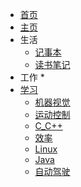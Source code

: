 <!-- _sidebar.md -->

* [首页]()
* [主页](README.md)
* 生活
  * [记事本](【0】生活/记事本.md)
  * [读书笔记](【0】生活/读书笔记.md)
* 工作
  * 
* [学习](【2】学习/)
  * [机器视觉](【2】学习/机器视觉/)
  * [运动控制](【2】学习/运动控制/)
  * [C_C++](【2】学习/C_C++/)
  * [效率](【2】学习/效率/)
  * [Linux](【2】学习/Linux/)
  * [Java](【2】学习/Java学习/)
  * [自动驾驶](【2】学习/自动驾驶/)

